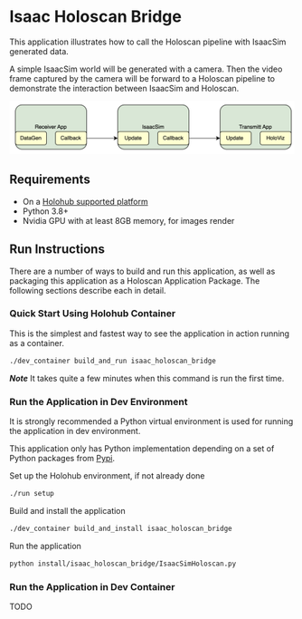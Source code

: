 # Isaac Holoscan Bridge

This application illustrates how to call the Holoscan pipeline with IsaacSim generated data.

A simple IsaacSim world will be generated with a camera. Then the video frame captured by the camera will be forward to a Holoscan pipeline to demonstrate the interaction between IsaacSim and Holoscan.

<img src="ihb_workflow.png" alt="isolated" width="800"/>


## Requirements

- On a [Holohub supported platform](../../README.md#supported-platforms)
- Python 3.8+
- Nvidia GPU with at least 8GB memory, for images render

## Run Instructions

There are a number of ways to build and run this application, as well as packaging this application as a Holoscan Application Package. The following sections describe each in detail.

### Quick Start Using Holohub Container

This is the simplest and fastest way to see the application in action running as a container.

```bash
./dev_container build_and_run isaac_holoscan_bridge
```
**_Note_**
It takes quite a few minutes when this command is run the first time.

### Run the Application in Dev Environment

It is strongly recommended a Python virtual environment is used for running the application in dev environment.

This application only has Python implementation depending on a set of Python packages from [Pypi](https://pypi.org).


Set up the Holohub environment, if not already done
```bash
./run setup
```

Build and install the application
```bash
./dev_container build_and_install isaac_holoscan_bridge
```

Run the application
```bash
python install/isaac_holoscan_bridge/IsaacSimHoloscan.py
```

### Run the Application in Dev Container
TODO
